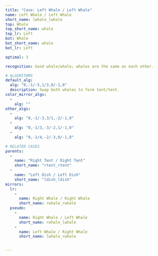 ```yaml
---
title: "Case: Left Whale / Left Whale"
name: Left Whale / Left Whale
short_name: lwhale_lwhale
top: Whale
top_short_name: whale
top_lr: Left
bot: Whale
bot_short_name: whale
bot_lr: Left

optimal: 3

recognition: Good whale/whale; whales are the same as each other.

# ALGORITHMS
default_alg:
  alg: "0,-1/-5,1/3,0/-1,0"
  description: Swap both whales to form tent/tent.
color_mirror_algs:
  -
    alg: ""
other_algs:
  -
    alg: "0,-1/-3,3/1,-2/-1,0"
  -
    alg: "0,-1/3,-3/-2,1/-1,0"
  -
    alg: "0,-1/4,-2/-3,0/-1,0"

# RELATED CASES
parents:
  -
    name: "Right Tent / Right Tent"
    short_name: "rtent_rtent"
  -
    name: "Left Dish / Left Dish"
    short_name: "ldish_ldish"
mirrors:
  lr:
    -
      name: Right Whale / Right Whale
      short_name: rwhale_rwhale
  pseudo:
    -
      name: Right Whale / Left Whale
      short_name: rwhale_lwhale
    -
      name: Left Whale / Right Whale
      short_name: lwhale_rwhale


---
```


